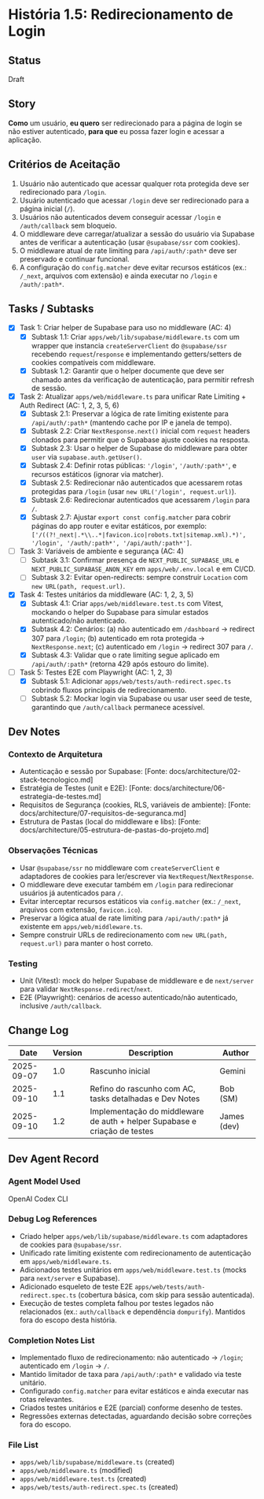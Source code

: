 # História 1.5: Redirecionamento de Login

## Status

Draft

## Story

**Como** um usuário,
**eu quero** ser redirecionado para a página de login se não estiver autenticado,
**para que** eu possa fazer login e acessar a aplicação.

## Critérios de Aceitação

1. Usuário não autenticado que acessar qualquer rota protegida deve ser redirecionado para `/login`.
2. Usuário autenticado que acessar `/login` deve ser redirecionado para a página inicial (`/`).
3. Usuários não autenticados devem conseguir acessar `/login` e `/auth/callback` sem bloqueio.
4. O middleware deve carregar/atualizar a sessão do usuário via Supabase antes de verificar a autenticação (usar `@supabase/ssr` com cookies).
5. O middleware atual de rate limiting para `/api/auth/:path*` deve ser preservado e continuar funcional.
6. A configuração do `config.matcher` deve evitar recursos estáticos (ex.: `/_next`, arquivos com extensão) e ainda executar no `/login` e `/auth/:path*`.

## Tasks / Subtasks


- [x] Task 1: Criar helper de Supabase para uso no middleware (AC: 4)
  - [x] Subtask 1.1: Criar `apps/web/lib/supabase/middleware.ts` com um wrapper que instancia `createServerClient` do `@supabase/ssr` recebendo `request`/`response` e implementando getters/setters de cookies compatíveis com middleware.
  - [x] Subtask 1.2: Garantir que o helper documente que deve ser chamado antes da verificação de autenticação, para permitir refresh de sessão.

- [x] Task 2: Atualizar `apps/web/middleware.ts` para unificar Rate Limiting + Auth Redirect (AC: 1, 2, 3, 5, 6)
  - [x] Subtask 2.1: Preservar a lógica de rate limiting existente para `/api/auth/:path*` (mantendo cache por IP e janela de tempo).
  - [x] Subtask 2.2: Criar `NextResponse.next()` inicial com `request` headers clonados para permitir que o Supabase ajuste cookies na resposta.
  - [x] Subtask 2.3: Usar o helper de Supabase do middleware para obter `user` via `supabase.auth.getUser()`.
  - [x] Subtask 2.4: Definir rotas públicas: `'/login'`, `'/auth/:path*'`, e recursos estáticos (ignorar via matcher).
  - [x] Subtask 2.5: Redirecionar não autenticados que acessarem rotas protegidas para `/login` (usar `new URL('/login', request.url)`).
  - [x] Subtask 2.6: Redirecionar autenticados que acessarem `/login` para `/`.
  - [x] Subtask 2.7: Ajustar `export const config.matcher` para cobrir páginas do app router e evitar estáticos, por exemplo: `['/((?!_next|.*\\..*|favicon.ico|robots.txt|sitemap.xml).*)', '/login', '/auth/:path*', '/api/auth/:path*']`.

- [ ] Task 3: Variáveis de ambiente e segurança (AC: 4)
  - [ ] Subtask 3.1: Confirmar presença de `NEXT_PUBLIC_SUPABASE_URL` e `NEXT_PUBLIC_SUPABASE_ANON_KEY` em `apps/web/.env.local` e em CI/CD.
  - [ ] Subtask 3.2: Evitar open-redirects: sempre construir `Location` com `new URL(path, request.url)`.

- [x] Task 4: Testes unitários da middleware (AC: 1, 2, 3, 5)
  - [x] Subtask 4.1: Criar `apps/web/middleware.test.ts` com Vitest, mockando o helper do Supabase para simular estados autenticado/não autenticado.
  - [x] Subtask 4.2: Cenários: (a) não autenticado em `/dashboard` -> redirect 307 para `/login`; (b) autenticado em rota protegida -> `NextResponse.next`; (c) autenticado em `/login` -> redirect 307 para `/`.
  - [x] Subtask 4.3: Validar que o rate limiting segue aplicado em `/api/auth/:path*` (retorna 429 após estouro do limite).

- [ ] Task 5: Testes E2E com Playwright (AC: 1, 2, 3)
  - [x] Subtask 5.1: Adicionar `apps/web/tests/auth-redirect.spec.ts` cobrindo fluxos principais de redirecionamento.
  - [ ] Subtask 5.2: Mockar login via Supabase ou usar user seed de teste, garantindo que `/auth/callback` permanece acessível.

## Dev Notes

### Contexto de Arquitetura
- Autenticação e sessão por Supabase: [Fonte: docs/architecture/02-stack-tecnologico.md]
- Estratégia de Testes (unit e E2E): [Fonte: docs/architecture/06-estrategia-de-testes.md]
- Requisitos de Segurança (cookies, RLS, variáveis de ambiente): [Fonte: docs/architecture/07-requisitos-de-seguranca.md]
- Estrutura de Pastas (local do middleware e libs): [Fonte: docs/architecture/05-estrutura-de-pastas-do-projeto.md]

### Observações Técnicas
- Usar `@supabase/ssr` no middleware com `createServerClient` e adaptadores de cookies para ler/escrever via `NextRequest`/`NextResponse`.
- O middleware deve executar também em `/login` para redirecionar usuários já autenticados para `/`.
- Evitar interceptar recursos estáticos via `config.matcher` (ex.: `/_next`, arquivos com extensão, `favicon.ico`).
- Preservar a lógica atual de rate limiting para `/api/auth/:path*` já existente em `apps/web/middleware.ts`.
- Sempre construir URLs de redirecionamento com `new URL(path, request.url)` para manter o host correto.

### Testing
- Unit (Vitest): mock do helper Supabase de middleware e de `next/server` para validar `NextResponse.redirect`/`next`.
- E2E (Playwright): cenários de acesso autenticado/não autenticado, inclusive `/auth/callback`.

## Change Log

| Date | Version | Description | Author |
| --- | --- | --- | --- |
| 2025-09-07 | 1.0 | Rascunho inicial | Gemini |
| 2025-09-10 | 1.1 | Refino do rascunho com AC, tasks detalhadas e Dev Notes | Bob (SM) |
| 2025-09-10 | 1.2 | Implementação do middleware de auth + helper Supabase e criação de testes | James (dev) |

## Dev Agent Record

### Agent Model Used
OpenAI Codex CLI

### Debug Log References
- Criado helper `apps/web/lib/supabase/middleware.ts` com adaptadores de cookies para `@supabase/ssr`.
- Unificado rate limiting existente com redirecionamento de autenticação em `apps/web/middleware.ts`.
- Adicionados testes unitários em `apps/web/middleware.test.ts` (mocks para `next/server` e Supabase).
- Adicionado esqueleto de teste E2E `apps/web/tests/auth-redirect.spec.ts` (cobertura básica, com skip para sessão autenticada).
- Execução de testes completa falhou por testes legados não relacionados (ex.: `auth/callback` e dependência `dompurify`). Mantidos fora do escopo desta história.

### Completion Notes List
- Implementado fluxo de redirecionamento: não autenticado → `/login`; autenticado em `/login` → `/`.
- Mantido limitador de taxa para `/api/auth/:path*` e validado via teste unitário.
- Configurado `config.matcher` para evitar estáticos e ainda executar nas rotas relevantes.
- Criados testes unitários e E2E (parcial) conforme desenho de testes.
- Regressões externas detectadas, aguardando decisão sobre correções fora do escopo.

### File List
- `apps/web/lib/supabase/middleware.ts` (created)
- `apps/web/middleware.ts` (modified)
- `apps/web/middleware.test.ts` (created)
- `apps/web/tests/auth-redirect.spec.ts` (created)
